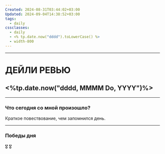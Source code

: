 ```yaml
---
Created: 2024-08-31T03:44:02+03:00
Updated: 2024-09-04T14:38:52+03:00
tags:
  - daily
cssclasses:
  - daily
  - <% tp.date.now("dddd").toLowerCase() %>
  - width-800
---
```

***
# ДЕЙЛИ РЕВЬЮ
## <%tp.date.now("dddd, MMMM Do, YYYY")%>
***
### Что сегодня со мной произошло?

Краткое повествование, чем запомнился день.
***
### Победы дня
🎖️
🎖️